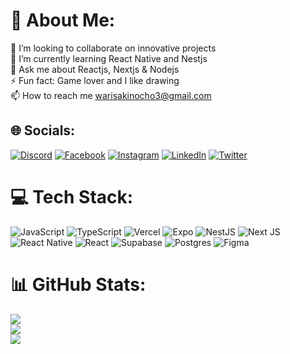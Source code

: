 # 💫 About Me:
👯 I’m looking to collaborate on innovative projects<br>🌱 I’m currently learning React Native and Nestjs<br>💬 Ask me about Reactjs, Nextjs & Nodejs<br>⚡ Fun fact: Game lover and I like drawing<br>📫 How to reach me warisakinocho3@gmail.com


## 🌐 Socials:
[![Discord](https://img.shields.io/badge/Discord-%237289DA.svg?logo=discord&logoColor=white)](https://discord.gg/waris.x) [![Facebook](https://img.shields.io/badge/Facebook-%231877F2.svg?logo=Facebook&logoColor=white)](https://facebook.com/warisaremou03) [![Instagram](https://img.shields.io/badge/Instagram-%23E4405F.svg?logo=Instagram&logoColor=white)](https://instagram.com/its_aremou) [![LinkedIn](https://img.shields.io/badge/LinkedIn-%230077B5.svg?logo=linkedin&logoColor=white)](https://linkedin.com/in/waris-akinocho) [![Twitter](https://img.shields.io/badge/Twitter-%231DA1F2.svg?logo=Twitter&logoColor=white)](https://twitter.com/waris_aremou03) 

# 💻 Tech Stack:
![JavaScript](https://img.shields.io/badge/javascript-%23323330.svg?style=for-the-badge&logo=javascript&logoColor=%23F7DF1E) ![TypeScript](https://img.shields.io/badge/typescript-%23007ACC.svg?style=for-the-badge&logo=typescript&logoColor=white) ![Vercel](https://img.shields.io/badge/vercel-%23000000.svg?style=for-the-badge&logo=vercel&logoColor=white) ![Expo](https://img.shields.io/badge/expo-1C1E24?style=for-the-badge&logo=expo&logoColor=#D04A37) ![NestJS](https://img.shields.io/badge/nestjs-%23E0234E.svg?style=for-the-badge&logo=nestjs&logoColor=white) ![Next JS](https://img.shields.io/badge/Next-black?style=for-the-badge&logo=next.js&logoColor=white) ![React Native](https://img.shields.io/badge/react_native-%2320232a.svg?style=for-the-badge&logo=react&logoColor=%2361DAFB) ![React](https://img.shields.io/badge/react-%2320232a.svg?style=for-the-badge&logo=react&logoColor=%2361DAFB) ![Supabase](https://img.shields.io/badge/Supabase-3ECF8E?style=for-the-badge&logo=supabase&logoColor=white) ![Postgres](https://img.shields.io/badge/postgres-%23316192.svg?style=for-the-badge&logo=postgresql&logoColor=white) ![Figma](https://img.shields.io/badge/figma-%23F24E1E.svg?style=for-the-badge&logo=figma&logoColor=white)
# 📊 GitHub Stats:
![](https://github-readme-stats.vercel.app/api?username=warisaremou&theme=react&hide_border=false&include_all_commits=true&count_private=true)<br/>
![](https://github-readme-streak-stats.herokuapp.com/?user=warisaremou&theme=react&hide_border=false)<br/>
![](https://github-readme-stats.vercel.app/api/top-langs/?username=warisaremou&theme=react&hide_border=false&include_all_commits=true&count_private=true&layout=compact)
